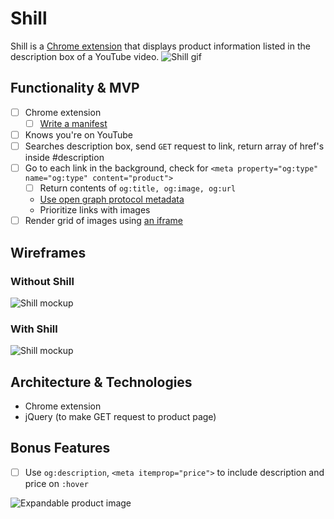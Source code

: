 # Shill
Shill is a [Chrome extension](https://developer.chrome.com/extensions) that displays product information listed in the description box of a YouTube video.
![Shill gif](http://res.cloudinary.com/ashvalejohn/image/upload/v1512718487/shill_r2qj2r.gif)

## Functionality & MVP
- [ ] Chrome extension
  - [ ] [Write a manifest](https://developer.chrome.com/extensions/manifest)
- [ ] Knows you're on YouTube
- [ ] Searches description box, send `GET` request to link, return array of href's inside #description
- [ ] Go to each link in the background, check for `<meta property="og:type" name="og:type" content="product">`
  - [ ] Return contents of `og:title, og:image, og:url`
  - [Use open graph protocol metadata](http://ogp.me/)
  - Prioritize links with images
- [ ] Render grid of images using [an iframe](http://jsfiddle.net/yboss/q29tP/)

## Wireframes
### Without Shill
![Shill mockup](http://res.cloudinary.com/ashvalejohn/image/upload/c_scale,h_800/v1512365992/Current_nx6ygu.png)

### With Shill
![Shill mockup](http://res.cloudinary.com/ashvalejohn/image/upload/c_scale,h_800/v1512365992/With_Shill_bp5s0d.png)

## Architecture & Technologies
- Chrome extension
- jQuery (to make GET request to product page)

## Bonus Features
- [ ] Use `og:description`, `<meta itemprop="price">` to include description and price on `:hover`

![Expandable product image](http://res.cloudinary.com/ashvalejohn/image/upload/c_scale,h_800/v1512368686/Bonus_l0yhtv.png)
